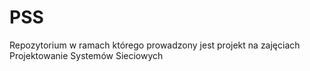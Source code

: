 # PSS

Repozytorium w ramach którego prowadzony jest projekt na zajęciach Projektowanie Systemów Sieciowych
